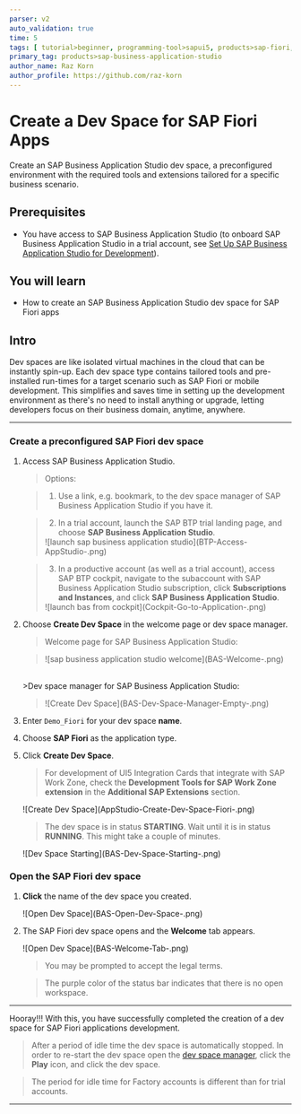 ```yaml
---
parser: v2
auto_validation: true
time: 5
tags: [ tutorial>beginner, programming-tool>sapui5, products>sap-fiori, products>sap-business-technology-platform, products>sap-btp-cloud-foundry-environment]
primary_tag: products>sap-business-application-studio
author_name: Raz Korn
author_profile: https://github.com/raz-korn
---
```


# Create a Dev Space for SAP Fiori Apps
<!-- description --> Create an SAP Business Application Studio dev space, a preconfigured environment with the required tools and extensions tailored for a specific business scenario.

## Prerequisites
  - You have access to SAP Business Application Studio (to onboard SAP Business Application Studio in a trial account, see [Set Up SAP Business Application Studio for Development](appstudio-onboarding)).


## You will learn
  - How to create an SAP Business Application Studio dev space for SAP Fiori apps

## Intro
Dev spaces are like isolated virtual machines in the cloud that can be instantly spin-up. Each dev space type contains tailored tools and pre-installed run-times for a target scenario such as SAP Fiori or mobile development. This simplifies and saves time in setting up the development environment as there's no need to install anything or upgrade, letting developers focus on their business domain, anytime, anywhere.

---

### Create a preconfigured SAP Fiori dev space


1. Access SAP Business Application Studio.

    >Options:

    >1. Use a link, e.g. bookmark, to the dev space manager of SAP Business Application Studio if you have it.

    >2. In a trial account, launch the SAP BTP trial landing page, and choose **SAP Business Application Studio**.
    ><!-- border -->![launch sap business application studio](BTP-Access-AppStudio-.png)

    >3. In a productive account (as well as a trial account), access SAP BTP cockpit, navigate to the subaccount with SAP Business Application Studio subscription, click **Subscriptions and Instances**, and click **SAP Business Application Studio**.
    ><!-- border -->![launch bas from cockpit](Cockpit-Go-to-Application-.png)


2. Choose **Create Dev Space** in the welcome page or dev space manager.

    >Welcome page for SAP Business Application Studio:

    ><!-- border -->![sap business application studio welcome](BAS-Welcome-.png)

    <br>
    >Dev space manager for SAP Business Application Studio:

    ><!-- border -->![Create Dev Space](BAS-Dev-Space-Manager-Empty-.png)

2. Enter `Demo_Fiori` for your dev space **name**.

3. Choose **SAP Fiori** as the application type.

4. Click **Create Dev Space**.

    >For development of UI5 Integration Cards that integrate with SAP Work Zone, check the **Development Tools for SAP Work Zone extension** in the **Additional SAP Extensions** section.

    <!-- border -->![Create Dev Space](AppStudio-Create-Dev-Space-Fiori-.png)

    >The dev space is in status **STARTING**. Wait until it is in status **RUNNING**. This might take a couple of minutes.

    <!-- border -->![Dev Space Starting](BAS-Dev-Space-Starting-.png)



### Open the SAP Fiori dev space


1. **Click** the name of the dev space you created.

    <!-- border -->![Open Dev Space](BAS-Open-Dev-Space-.png)


2. The SAP Fiori dev space opens and the **Welcome** tab appears.

    <!-- border -->![Open Dev Space](BAS-Welcome-Tab-.png)

    >You may be prompted to accept the legal terms.

    >The purple color of the status bar indicates that there is no open workspace.



---

Hooray!!! With this, you have successfully completed the creation of a dev space for SAP Fiori applications development.

>After a period of idle time the dev space is automatically stopped. In order to re-start the dev space open the [dev space manager](https://triallink.eu10.trial.applicationstudio.cloud.sap/), click the **Play** icon, and click the dev space.

>The period for idle time for Factory accounts is different than for trial accounts.

---

